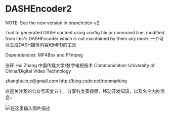 # DASHEncoder2
NOTE: See the new version in branch:dev-v2

Tool to generated DASH content using config file or command line, modified from itec's DASHEncoder which is not maintained by them any more. 
一个可以生成DASH媒体内容和MPD的工具

Dependencies:
MP4Box and FFmpeg 

张晖
Hui Zhang
中国传媒大学/数字电视技术
Communication University of China/Digital Video Technology

zhanghuicuc@gmail.com
http://blog.csdn.net/nonmarking

欢迎关注我的公众号灰度五十，分享各类音视频、移动开发知识，以及名企内推信息~

![在这里插入图片描述](https://img-blog.csdnimg.cn/20181222184847599.jpg)
